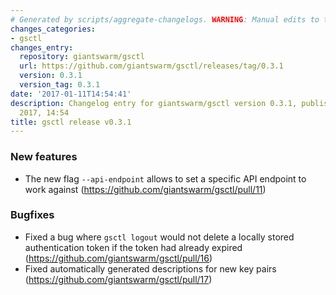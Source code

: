 ```yaml
---
# Generated by scripts/aggregate-changelogs. WARNING: Manual edits to this files will be overwritten.
changes_categories:
- gsctl
changes_entry:
  repository: giantswarm/gsctl
  url: https://github.com/giantswarm/gsctl/releases/tag/0.3.1
  version: 0.3.1
  version_tag: 0.3.1
date: '2017-01-11T14:54:41'
description: Changelog entry for giantswarm/gsctl version 0.3.1, published on 11 January
  2017, 14:54
title: gsctl release v0.3.1
---
```


### New features
- The new flag `--api-endpoint` allows to set a specific API endpoint to work against (https://github.com/giantswarm/gsctl/pull/11)

### Bugfixes
- Fixed a bug where `gsctl logout` would not delete a locally stored authentication token if the token had already expired (https://github.com/giantswarm/gsctl/pull/16)
- Fixed automatically generated descriptions for new key pairs (https://github.com/giantswarm/gsctl/pull/17)

